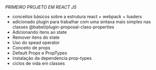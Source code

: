 *PRIMEIRO PROJETO EM REACT JS*
- conceitos básicos sobre a estrutura react + webpack + loaders
- adicionado plugin para trabalhar com uma sintaxa mais simples nas classes
@babel/plugin-proposal-class-properties
- Adicionando itens ao state
- Remover itens do state
- Uso do spead operator
- Conceito de props
- Default Props e PropTypes
- instalação da dependencia prop-types
- ciclos de vida em classes